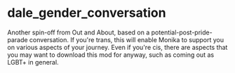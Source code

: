 # dale_gender_conversation
Another spin-off from Out and About, based on a potential-post-pride-parade conversation. If you're trans, this will enable Monika to support you on various aspects of your journey. Even if you're cis, there are aspects that you may want to download this mod for anyway, such as coming out as LGBT+ in general.
